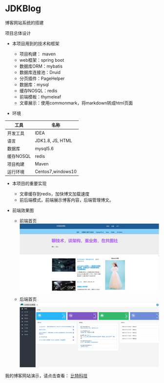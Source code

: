# JDKBlog
博客网站系统的搭建

项目总体设计

- 本项目用到的技术和框架
  - 项目构建： maven
  - web框架：spring boot
  - 数据库ORM：mybatis
  - 数据库连接池：Druid
  - 分页插件：PageHelper
  - 数据库：mysql
  - 缓存NOSQL：redis
  - 前端模板：thymeleaf
  - 文章展示：使用commonmark，将markdown转成html页面

- 环境

工具| 名称 
------- | ------- 
开发工具	| IDEA
语言| JDK1.8, JS, HTML
数据库| mysql5.6
缓存NOSQL| redis
项目构建| Maven
运行环境| Centos7,windows10

- 本项目的重要实现
  - 文章缓存到redis，加快博文加载速度
  - 前后端模式，前端展示博客内容，后端管理博文。
  
  
- 前端效果图

  - 前端首页
  ![alt](https://github.com/wmsJackWang/JDKBlog/blob/master/1590594526.png)
  
  - 后端首页
  ![alt](https://github.com/wmsJackWang/JDKBlog/blob/master/1590594552.png)
  

我的博客网站演示，请点击查看：
<a href="http://bittechblog.com/" size = 4>比特科技</a>

